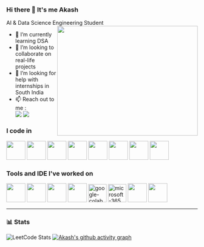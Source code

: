 ### Hi there 👋 It's me Akash
AI & Data Science Engineering Student
<img align="right" width="370" height="290" src="https://i.pinimg.com/originals/52/b7/36/52b736f2c6e739118e5b9a32a21434ea.gif">
- 🌱 I’m currently learning DSA
- 👯 I’m looking to collaborate on real-life projects
- 🤔 I’m looking for help with internships in South India
- 📫 Reach out to me :
<br /> [<img src="https://img.shields.io/badge/LinkedIn-0077B5?style=for-the-badge&logo=linkedin&logoColor=white" />](https://www.linkedin.com/in/akxsh07/) [<img src="https://img.shields.io/badge/Instagram-E4405F?style=for-the-badge&logo=instagram&logoColor=white" />](https://www.instagram.com/akxsh.07/)
### I code in
<img height="50" width="50" src="https://img.icons8.com/color/48/000000/python.png" /> <img height="50" width="50" src="https://img.icons8.com/color/48/000000/c-programming.png" /> <img height="50" width="50" src="https://img.icons8.com/color/48/000000/c-plus-plus-logo.png" /> <img height="50" width="50" src="https://img.icons8.com/color/48/000000/java-coffee-cup-logo.png" /> <img height="50" width="50" src="https://img.icons8.com/color/48/000000/html-5.png" /> <img height="50" width="50" src="https://img.icons8.com/color/48/000000/css3.png" /> <img height="50" width="50" src="https://img.icons8.com/fluent/48/000000/arduino.png"/>  <img height="50" width="50" src="https://img.icons8.com/color/48/000000/mysql-logo.png"/>
### Tools and IDE I've worked on
<img height="50" width="50" src="https://img.icons8.com/color/48/000000/visual-studio-code-2019.png"/> <img height="50" width="50" src="https://img.icons8.com/color/48/000000/pycharm.png"/> <img height="50" width="50" src="https://img.icons8.com/color/50/000000/git.png"/> <img height="50" width="50" src="https://img.icons8.com/dusk/64/000000/anaconda.png"/> <img width="48" height="48" src="https://img.icons8.com/color/48/google-colab.png" alt="google-colab"/> <img width="48" height="48" src="https://img.icons8.com/fluency/48/microsoft-365.png" alt="microsoft-365"/> <img height="50" width="50" src="https://img.icons8.com/doodle/48/000000/adobe-photoshop.png"/> <img height="50" width="50" src="https://img.icons8.com/color/48/000000/figma--v1.png"/> 

---

### 📊 Stats
![LeetCode Stats](https://leetcard.jacoblin.cool/akxshk07?theme=dark&font=Martel%20Sans&ext=activity)
[![Akash's github activity graph](https://github-readme-activity-graph.vercel.app/graph?username=Akxsh-07&bg_color=000000&color=ffffff&line=00ff1e&point=bababa&area=true&hide_border=true)](https://github.com/ashutosh00710/github-readme-activity-graph)
